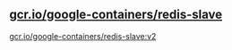 
[gcr.io/google-containers/redis-slave](https://hub.docker.com/r/anjia0532/google-containers.redis-slave/tags/)
-----


[gcr.io/google-containers/redis-slave:v2](https://hub.docker.com/r/anjia0532/google-containers.redis-slave/tags/)


